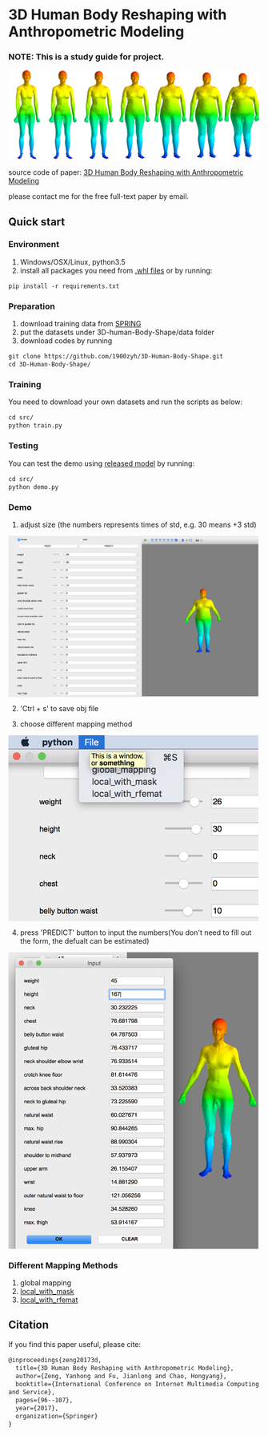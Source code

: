 # 3D Human Body Reshaping with Anthropometric Modeling  

### NOTE: This is a study guide for project.

![creating by deform-based global mapping](https://raw.githubusercontent.com/1900zyh/3D-Human-Body-Shape/master/docs/dg-h.png)

source code of paper: [3D Human Body Reshaping with Anthropometric Modeling](https://link.springer.com/chapter/10.1007/978-981-10-8530-7_10) 

please contact me for the free full-text paper by email. 

## Quick start

### Environment  
1. Windows/OSX/Linux, python3.5
2. install all packages you need from [.whl files](https://www.lfd.uci.edu/~gohlke/pythonlibs/#pyqt4) or by running:
```
pip install -r requirements.txt
```

### Preparation
1. download training data from [SPRING](https://graphics.soe.ucsc.edu/data/BodyModels/index.html)
2. put the datasets under 3D-human-Body-Shape/data folder 
3. download codes by running
```
git clone https://github.com/1900zyh/3D-Human-Body-Shape.git
cd 3D-Human-Body-Shape/
```


### Training
You need to download your own datasets and run the scripts as below:
```
cd src/ 
python train.py
```

### Testing
You can test the demo using [released model](https://github.com/1900zyh/3D-Human-Body-Shape/tree/master/release_model) by running:
```
cd src/
python demo.py
```

### Demo
1. adjust size (the numbers represents times of std, e.g. 30 means +3 std)
<img src="https://raw.githubusercontent.com/1900zyh/3D-Human-Body-Shape/master/docs/fig1.png" width="500" hegiht="313" align=center />

2. 'Ctrl + s' to save obj file

3. choose different mapping method
<img src="https://raw.githubusercontent.com/1900zyh/3D-Human-Body-Shape/master/docs/fig2.png" width="500" hegiht="313" align=center />

4. press 'PREDICT' button to input the numbers(You don't need to fill out the form, the defualt can be estimated)
<img src="https://raw.githubusercontent.com/1900zyh/3D-Human-Body-Shape/master/docs/fig3.png" width="500" hegiht="313" align=center />

### Different Mapping Methods
1. global mapping
2. [local_with_mask](https://dl.acm.org/citation.cfm?id=2758217)
3. [local_with_rfemat](https://link.springer.com/chapter/10.1007/978-981-10-8530-7_10)


## Citation  
If you find this paper useful, please cite:

```
@inproceedings{zeng20173d,
  title={3D Human Body Reshaping with Anthropometric Modeling},
  author={Zeng, Yanhong and Fu, Jianlong and Chao, Hongyang},
  booktitle={International Conference on Internet Multimedia Computing and Service},
  pages={96--107},
  year={2017},
  organization={Springer}
}
```
